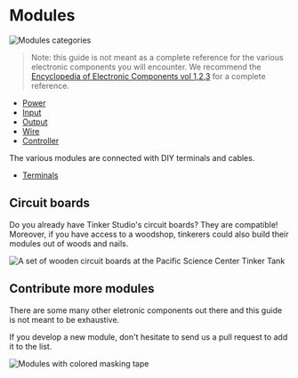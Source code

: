 # Modules

![Modules categories]({{site.baseurl}}/assets/modules.jpg)

> Note: this guide is not meant as a complete reference for the various electronic components you will encounter. We recommend the [Encyclopedia of Electronic Components vol 1,2,3](https://www.makershed.com/products/make-encyclopedia-of-electronic-components-vol-1) for a complete reference.

* [Power]({{site.baseurl}}/modules/power)
* [Input]({{site.baseurl}}/modules/input)
* [Output]({{site.baseurl}}/modules/output)
* [Wire]({{site.baseurl}}/modules/wire)
* [Controller]({{site.baseurl}}/modules/controller)

The various modules are connected with DIY terminals and cables.

* [Terminals]({{site.baseurl}}/modules/terminals)

## Circuit boards

Do you already have Tinker Studio's circuit boards? They are compatible! Moreover, if you have access to a woodshop, tinkerers could also
build their modules out of woods and nails.

![A set of wooden circuit boards at the Pacific Science Center Tinker Tank]({{site.baseurl}}/assets/circuitboards.jpg)

## Contribute more modules

There are some many other eletronic components out there and this guide is not meant to be exhaustive.

If you develop a new module, don't hesitate to send us a pull request to add it to the list.

![Modules with colored masking tape]({{site.baseurl}}/assets/coloredmodules.jpg)
